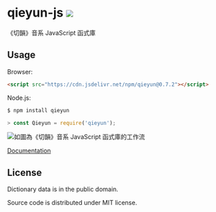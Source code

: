 # qieyun-js [![](https://data.jsdelivr.com/v1/package/npm/qieyun/badge)](https://www.jsdelivr.com/package/npm/qieyun)

《切韻》音系 JavaScript 函式庫

## Usage

Browser:

```html
<script src="https://cdn.jsdelivr.net/npm/qieyun@0.7.2"></script>
```

Node.js:

```sh
$ npm install qieyun
```

```javascript
> const Qieyun = require('qieyun');
```

![如圖為《切韻》音系 JavaScript 函式庫的工作流](https://nk2028.shn.hk/qieyun-js/demo/qieyun-js.png)

[Documentation](https://nk2028.shn.hk/qieyun-js/)

## License

Dictionary data is in the public domain.

Source code is distributed under MIT license.
